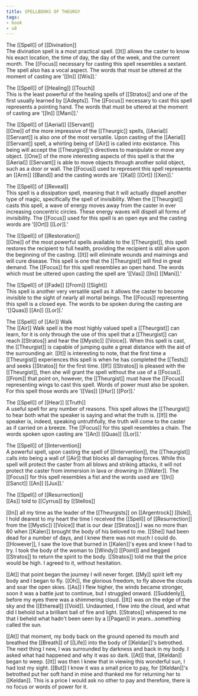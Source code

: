 ```yaml
---
title: SPELLBOOKS OF THEURGY
tags:
- book
- u8
---
```


  
The [[Spell]] of [[Divination]]  
The divination spell is a most practical spell. [[It]] allows the caster to know his exact location, the time of day, the day of the week, and the current month. The [[Focus]] necessary for casting this spell resembles a sextant. The spell also has a vocal aspect. The words that must be uttered at the moment of casting are '[[In]] [[Wis]].'  
  
The [[Spell]] of [[Healing]] [[Touch]]  
This is the least powerful of the healing spells of [[Stratos]] and one of the first usually learned by [[Adepts]]. The [[Focus]] necessary to cast this spell represents a pointing hand. The words that must be uttered at the moment of casting are '[[In]] [[Mani]].'  
  
The [[Spell]] of [[Aerial]] [[Servant]]  
[[One]] of the more impressive of the [[Theurgic]] spells, [[Aerial]] [[Servant]] is also one of the most versatile. Upon casting of the [[Aerial]] [[Servant]] spell, a whirling being of [[Air]] is called into existance. This being will accept the [[Theurgist]]'s directives to manipulate or move any object. [[One]] of the more interesting aspects of this spell is that the [[Aerial]] [[Servant]] is able to move objects through another solid object, such as a door or wall. The [[Focus]] used to represent this spell represents an [[Arm]] [[Band]] and the casting words are '[[Kal]] [[Ort]] [[Xen]].'  
  
The [[Spell]] of [[Reveal]]  
This spell is a dissipation spell, meaning that it will actually dispell another type of magic, specifically the spell of invisibility. When the [[Theurgist]] casts this spell, a wave of energy moves away from the caster in ever increasing concentric circles. These energy waves will dispell all forms of invisibility. The [[Focus]] used for this spell is an open eye and the casting words are '[[Ort]] [[Lor]].'  
  
The [[Spell]] of [[Restoration]]  
[[One]] of the most powerful spells available to the [[Theurgist]], this spell restores the recipient to full health, providing the recipient is still alive upon the beginning of the casting. [[It]] will eliminate wounds and maimings and will cure disease. This spell is one that the [[Theurgist]] will find in great demand. The [[Focus]] for this spell resembles an open hand. The words which must be uttered upon casting the spell are '[[Vas]] [[In]] [[Mani]].'  
  
The [[Spell]] of [[Fade]] [[From]] [[Sight]]  
This spell is another very versatile spell as it allows the caster to become invisible to the sight of nearly all mortal beings. The [[Focus]] representing this spell is a closed eye. The words to be spoken during the casting are '[[Quas]] [[An]] [[Lor]].'  
  
The [[Spell]] of [[Air]] Walk  
The [[Air]] Walk spell is the most highly valued spell a [[Theurgist]] can learn, for it is only through the use of this spell that a [[Theurgist]] can reach [[Stratos]] and hear the [[Mystic]] [[Voice]]. When this spell is cast, the [[Theurgist]] is capable of jumping quite a great distance with the aid of the surrounding air. [[It]] is interesting to note, that the first time a [[Theurgist]] experiences this spell is when he has completed the [[Tests]] and seeks [[Stratos]] for the first time. [[If]] [[Stratos]] is pleased with the [[Theurgist]], then she will grant the spell without the use of a [[Focus]]. [[From]] that point on, however, the [[Theurgist]] must have the [[Focus]] representing wings to cast this spell. Words of power must also be spoken. For this spell those words are '[[Vas]] [[Hur]] [[Por]].'  
  
The [[Spell]] of [[Hear]] [[Truth]]  
A useful spell for any number of reasons. This spell allows the [[Theurgist]] to hear both what the speaker is saying and what the truth is. [[If]] the speaker is, indeed, speaking untruthfully, the truth will come to the caster as if carried on a breeze. The [[Focus]] for this spell resembles a chain. The words spoken upon casting are '[[An]] [[Quas]] [[Lor]].'  
  
The [[Spell]] of [[Intervention]]  
A powerful spell, upon casting the spell of [[Intervention]], the [[Theurgist]] calls into being a wall of [[Air]] that blocks all damaging forces. While this spell will protect the caster from all blows and striking attacks, it will not protect the caster from immersion in lava or drowning in [[Water]]. The [[Focus]] for this spell resembles a fist and the words used are '[[In]] [[Sanct]] [[An]] [[Jux]].'  
  
The [[Spell]] of [[Resurrection]]  
[[As]] told to [[Cyrrus]] by [[Stellos]]  
  
[[In]] all my time as the leader of the [[Theurgists]] on [[Argentrock]] [[Isle]], I hold dearest to my heart the time I received the [[Spell]] of [[Resurrection]] from the [[Mystic]] [[Voice]] that is our dear [[Stratos]].I was no more than 60 when [[Kalen]] brought the body of his beloved to me. [[She]] had been dead for a number of days, and I knew there was not much I could do. [[However]], I saw the love that burned in [[Kalen]]'s eyes and knew I had to try. I took the body of the woman to [[Windy]] [[Point]] and begged [[Stratos]] to return the spirit to the body. [[Stratos]] told me that the price would be high. I agreed to it, without hesitation.  
  
[[At]] that point began the journey I will never forget. [[My]] spirit left my body and I began to fly. [[Oh]], the glorious freedom, to fly above the clouds and soar the open skies. [[As]] I flew higher, the winds became stronger, soon it was a battle just to continue, but I struggled onward. [[Suddenly]], before my eyes there was a shimmering cloud. [[It]] was on the edge of the sky and the [[Ethereal]] [[Void]]. Undaunted, I flew into the cloud, and what did I behold but a brilliant ball of fire and light. [[Stratos]] whispered to me that I beheld what hadn't been seen by a [[Pagan]] in years...something called the sun.  
  
[[At]] that moment, my body back on the ground opened its mouth and breathed the [[Breath]] of [[Life]] into the body of [[Keldan]]'s betrothed. The next thing I new, I was surrounded by darkness and back in my body. I asked what had happened and why it was so dark. [[At]] that, [[Keldan]] began to weep. [[It]] was then I knew that in viewing this wonderful sun, I had lost my sight. [[But]] I know it was a small price to pay, for [[Keldan]]'s betrothed put her soft hand in mine and thanked me for returning her to [[Keldan]]. This is a price I would ask no other to pay and therefore, there is no focus or words of power for it. 